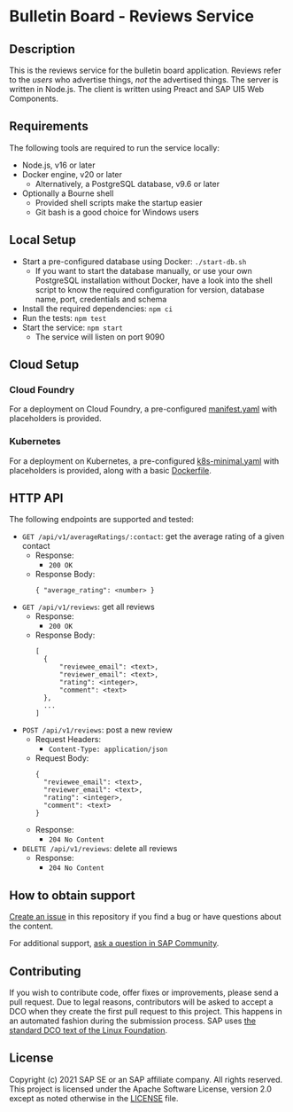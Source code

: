 # Bulletin Board - Reviews Service

## Description

This is the reviews service for the bulletin board application. Reviews refer to the _users_ who advertise things, _not_ the advertised things. The server is written in Node.js. The client is written using Preact and SAP UI5 Web Components.

## Requirements

The following tools are required to run the service locally:
- Node.js, v16 or later
- Docker engine, v20 or later
  - Alternatively, a PostgreSQL database, v9.6 or later
- Optionally a Bourne shell
  - Provided shell scripts make the startup easier
  - Git bash is a good choice for Windows users
## Local Setup

- Start a pre-configured database using Docker: `./start-db.sh`
  - If you want to start the database manually, or use your own PostgreSQL installation without Docker, have a look into the shell script to know the required configuration for version, database name, port, credentials and schema
- Install the required dependencies: `npm ci`
- Run the tests: `npm test`
- Start the service: `npm start`
  - The service will listen on port 9090

## Cloud Setup

### Cloud Foundry

For a deployment on Cloud Foundry, a pre-configured [manifest.yaml](manifest.yaml) with placeholders is provided.

### Kubernetes

For a deployment on Kubernetes, a pre-configured [k8s-minimal.yaml](k8s-minimal.yaml) with placeholders is provided, along with a basic [Dockerfile](Dockerfile).

## HTTP API

The following endpoints are supported and tested:
- `GET /api/v1/averageRatings/:contact`: get the average rating of a given contact
  - Response:
    - `200 OK`
  - Response Body:
    ```
    { "average_rating": <number> }
    ```
- `GET /api/v1/reviews`: get all reviews
  - Response:
    - `200 OK`
  - Response Body:
    ```
    [
      {
          "reviewee_email": <text>,
          "reviewer_email": <text>,
          "rating": <integer>,
          "comment": <text>
      },
      ...
    ]
    ```
- `POST /api/v1/reviews`: post a new review
  - Request Headers:
    - `Content-Type: application/json`
  - Request Body:
    ```
    {
      "reviewee_email": <text>,
      "reviewer_email": <text>,
      "rating": <integer>,
      "comment": <text>
    }
    ```
  - Response:
    - `204 No Content`
- `DELETE /api/v1/reviews`: delete all reviews
  - Response:
    - `204 No Content`

## How to obtain support
[Create an issue](https://github.com/SAP-samples/bulletinboard-reviews/issues) in this repository if you find a bug or have questions about the content.

For additional support, [ask a question in SAP Community](https://answers.sap.com/questions/ask.html).

## Contributing
If you wish to contribute code, offer fixes or improvements, please send a pull request. Due to legal reasons, contributors will be asked to accept a DCO when they create the first pull request to this project. This happens in an automated fashion during the submission process. SAP uses [the standard DCO text of the Linux Foundation](https://developercertificate.org/).

## License
Copyright (c) 2021 SAP SE or an SAP affiliate company. All rights reserved. This project is licensed under the Apache Software License, version 2.0 except as noted otherwise in the [LICENSE](LICENSES/Apache-2.0.txt) file.
